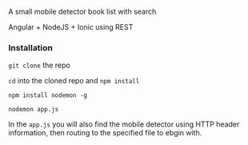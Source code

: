 A small mobile detector book list with search

Angular + NodeJS + Ionic using REST

### Installation

`git clone` the repo

`cd` into the cloned repo and `npm install`

`npm install nodemon -g`

`nodemon app.js`

In the `app.js` you will also find the mobile detector using HTTP header information, then routing to the specified file to ebgin with.